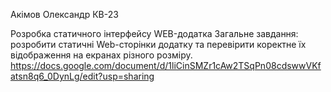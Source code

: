 Акімов Олександр КВ-23

Розробка статичного інтерфейсу WEB-додатка Загальне завдання: розробити статичні Web-сторінки додатку та перевірити коректне їх відображення на екранах різного розміру. https://docs.google.com/document/d/1liCinSMZr1cAw2TSqPn08cdswwVKfatsn8q6_0DynLg/edit?usp=sharing
